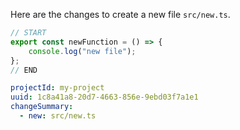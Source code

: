 Here are the changes to create a new file `src/new.ts`.

```typescript // src/new.ts
// START
export const newFunction = () => {
    console.log("new file");
};
// END
```

```yaml
projectId: my-project
uuid: 1c8a41a8-20d7-4663-856e-9ebd03f7a1e1
changeSummary:
  - new: src/new.ts
```
